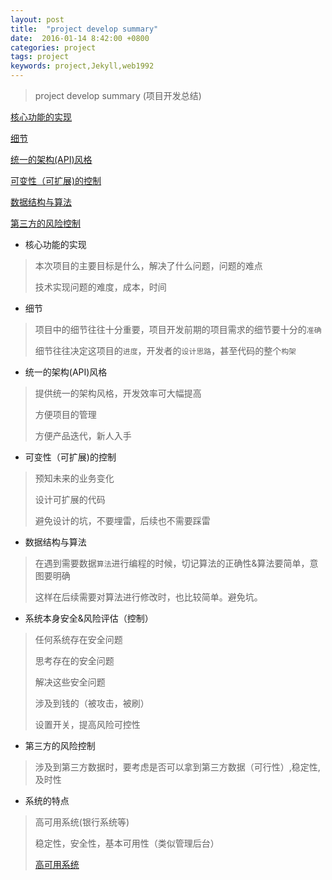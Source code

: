 ```yaml
---
layout: post
title:  "project develop summary"
date:  2016-01-14 8:42:00 +0800
categories: project
tags: project
keywords: project,Jekyll,web1992
---
```



> project develop summary (项目开发总结)
> 

[核心功能的实现](#v1)

[细节](#v2)

[统一的架构(API)风格](#v3)

[可变性（可扩展)的控制](#v4)

[数据结构与算法](#v5)

[第三方的风险控制](#v6)

<!--more-->


-  核心功能的实现 <a href="#v1"></a>

> 本次项目的主要目标是什么，解决了什么问题，问题的难点
> 
> 技术实现问题的难度，成本，时间
>



-  细节 <a href="#v2"></a>

> 项目中的细节往往十分重要，项目开发前期的项目需求的细节要十分的`准确`
> 
> 细节往往决定这项目的`进度`，开发者的`设计思路`，甚至代码的整个`构架`
>



- 统一的架构(API)风格 <a href="#v3"></a>

> 提供统一的架构风格，开发效率可大幅提高
> 
> 方便项目的管理
> 
> 方便产品迭代，新人入手



- 可变性（可扩展)的控制 <a href="#v4"></a>

> 预知未来的业务变化
>
> 设计可扩展的代码
>
> 避免设计的坑，不要埋雷，后续也不需要踩雷
>


- 数据结构与算法 <a href="#v5"></a>

> 在遇到需要数据`算法`进行编程的时候，切记算法的正确性&算法要简单，意图要明确
>
> 这样在后续需要对算法进行修改时，也比较简单。避免坑。

- 系统本身安全&风险评估（控制）

> 任何系统存在安全问题
> 
> 思考存在的安全问题
> 
> 解决这些安全问题
> 
> 涉及到钱的（被攻击，被刷）
> 
> 设置开关，提高风险可控性


- 第三方的风险控制 <a href="#v6"></a>

> 涉及到第三方数据时，要考虑是否可以拿到第三方数据（可行性）,稳定性,及时性
> 


- 系统的特点

> 高可用系统(银行系统等)
>
> 稳定性，安全性，基本可用性（类似管理后台）
> 
> [高可用系统](http://coolshell.cn/articles/17459.html#more-17459)


[#v1]:#v1
[#v2]:#v2
[#v3]:#v3
[#v4]:#v4
[#v5]:#v5
[#v6]:#v6
